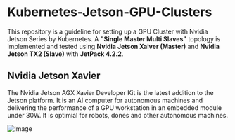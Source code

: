 # Kubernetes-Jetson-GPU-Clusters
This repository is a guideline for setting up a GPU Cluster with Nvidia Jetson Series by Kubernetes. A **"Single Master Multi Slaves"** topology is implemented and tested using **Nvidia Jetson Xaiver (Master)** and **Nvidia Jetson TX2 (Slave)** with **JetPack 4.2.2**. 

**Nvidia Jetson Xavier**
----------------------------
The Nvidia Jetson AGX Xavier Developer Kit is the latest addition to the Jetson platform. It is an AI computer for autonomous machines and delivering the performance of a GPU workstation in an embedded module under 30W. It is optimial for robots, dones and other autonomous machines. 

![image](https://github.com/vincent51689453/Kubernetes-Jetson-GPU-Clusters/blob/master/GitHub_Image/Xavier_1.jpg)
